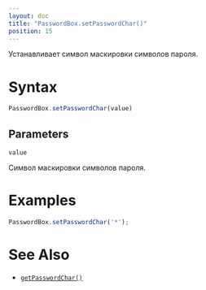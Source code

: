 ```yaml
---
layout: doc
title: "PasswordBox.setPasswordChar()"
position: 15
---
```


Устанавливает символ маскировки символов пароля.

# Syntax

```js
PasswordBox.setPasswordChar(value)
```

## Parameters

`value`

Cимвол маскировки символов пароля.

# Examples

```js
PasswordBox.setPasswordChar('*');
```

# See Also

* [`getPasswordChar()`](../PasswordBox.getPasswordChar/)
